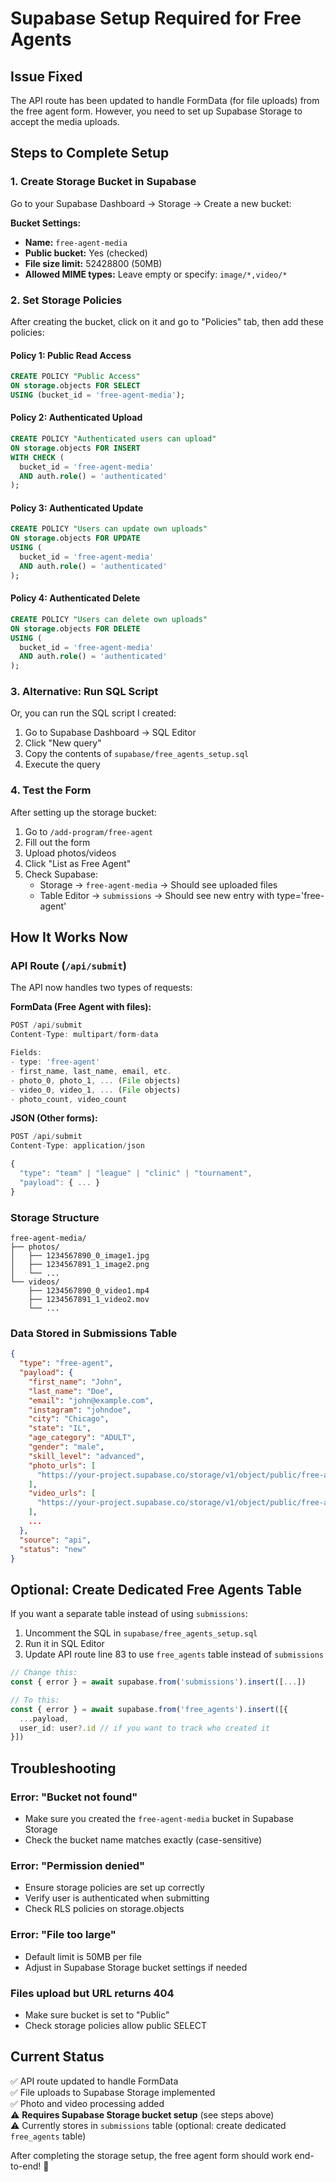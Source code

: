 # Supabase Setup Required for Free Agents

## Issue Fixed
The API route has been updated to handle FormData (for file uploads) from the free agent form. However, you need to set up Supabase Storage to accept the media uploads.

## Steps to Complete Setup

### 1. Create Storage Bucket in Supabase

Go to your Supabase Dashboard → Storage → Create a new bucket:

**Bucket Settings:**
- **Name:** `free-agent-media`
- **Public bucket:** Yes (checked)
- **File size limit:** 52428800 (50MB)
- **Allowed MIME types:** Leave empty or specify: `image/*,video/*`

### 2. Set Storage Policies

After creating the bucket, click on it and go to "Policies" tab, then add these policies:

#### Policy 1: Public Read Access
```sql
CREATE POLICY "Public Access"
ON storage.objects FOR SELECT
USING (bucket_id = 'free-agent-media');
```

#### Policy 2: Authenticated Upload
```sql
CREATE POLICY "Authenticated users can upload"
ON storage.objects FOR INSERT
WITH CHECK (
  bucket_id = 'free-agent-media' 
  AND auth.role() = 'authenticated'
);
```

#### Policy 3: Authenticated Update
```sql
CREATE POLICY "Users can update own uploads"
ON storage.objects FOR UPDATE
USING (
  bucket_id = 'free-agent-media' 
  AND auth.role() = 'authenticated'
);
```

#### Policy 4: Authenticated Delete
```sql
CREATE POLICY "Users can delete own uploads"
ON storage.objects FOR DELETE
USING (
  bucket_id = 'free-agent-media' 
  AND auth.role() = 'authenticated'
);
```

### 3. Alternative: Run SQL Script

Or, you can run the SQL script I created:

1. Go to Supabase Dashboard → SQL Editor
2. Click "New query"
3. Copy the contents of `supabase/free_agents_setup.sql`
4. Execute the query

### 4. Test the Form

After setting up the storage bucket:

1. Go to `/add-program/free-agent`
2. Fill out the form
3. Upload photos/videos
4. Click "List as Free Agent"
5. Check Supabase:
   - Storage → `free-agent-media` → Should see uploaded files
   - Table Editor → `submissions` → Should see new entry with type='free-agent'

## How It Works Now

### API Route (`/api/submit`)
The API now handles two types of requests:

**FormData (Free Agent with files):**
```typescript
POST /api/submit
Content-Type: multipart/form-data

Fields:
- type: 'free-agent'
- first_name, last_name, email, etc.
- photo_0, photo_1, ... (File objects)
- video_0, video_1, ... (File objects)
- photo_count, video_count
```

**JSON (Other forms):**
```typescript
POST /api/submit
Content-Type: application/json

{
  "type": "team" | "league" | "clinic" | "tournament",
  "payload": { ... }
}
```

### Storage Structure
```
free-agent-media/
├── photos/
│   ├── 1234567890_0_image1.jpg
│   ├── 1234567891_1_image2.png
│   └── ...
└── videos/
    ├── 1234567890_0_video1.mp4
    ├── 1234567891_1_video2.mov
    └── ...
```

### Data Stored in Submissions Table
```json
{
  "type": "free-agent",
  "payload": {
    "first_name": "John",
    "last_name": "Doe",
    "email": "john@example.com",
    "instagram": "johndoe",
    "city": "Chicago",
    "state": "IL",
    "age_category": "ADULT",
    "gender": "male",
    "skill_level": "advanced",
    "photo_urls": [
      "https://your-project.supabase.co/storage/v1/object/public/free-agent-media/photos/..."
    ],
    "video_urls": [
      "https://your-project.supabase.co/storage/v1/object/public/free-agent-media/videos/..."
    ],
    ...
  },
  "source": "api",
  "status": "new"
}
```

## Optional: Create Dedicated Free Agents Table

If you want a separate table instead of using `submissions`:

1. Uncomment the SQL in `supabase/free_agents_setup.sql`
2. Run it in SQL Editor
3. Update API route line 83 to use `free_agents` table instead of `submissions`

```typescript
// Change this:
const { error } = await supabase.from('submissions').insert([...])

// To this:
const { error } = await supabase.from('free_agents').insert([{
  ...payload,
  user_id: user?.id // if you want to track who created it
}])
```

## Troubleshooting

### Error: "Bucket not found"
- Make sure you created the `free-agent-media` bucket in Supabase Storage
- Check the bucket name matches exactly (case-sensitive)

### Error: "Permission denied"
- Ensure storage policies are set up correctly
- Verify user is authenticated when submitting
- Check RLS policies on storage.objects

### Error: "File too large"
- Default limit is 50MB per file
- Adjust in Supabase Storage bucket settings if needed

### Files upload but URL returns 404
- Make sure bucket is set to "Public"
- Check storage policies allow public SELECT

## Current Status

✅ API route updated to handle FormData  
✅ File uploads to Supabase Storage implemented  
✅ Photo and video processing added  
⚠️ **Requires Supabase Storage bucket setup** (see steps above)  
⚠️ Currently stores in `submissions` table (optional: create dedicated `free_agents` table)

After completing the storage setup, the free agent form should work end-to-end! 🎉

